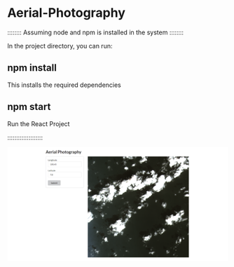 # Aerial-Photography
:::::::: Assuming node and npm is installed in the system :::::::: 

In the project directory, you can run:

## npm install

This installs the required dependencies

## npm start

Run the React Project

::::::::::::::::::::

![alt text](https://github.com/CoderEthio/Aerial-Photography/blob/main/app_image.PNG)
